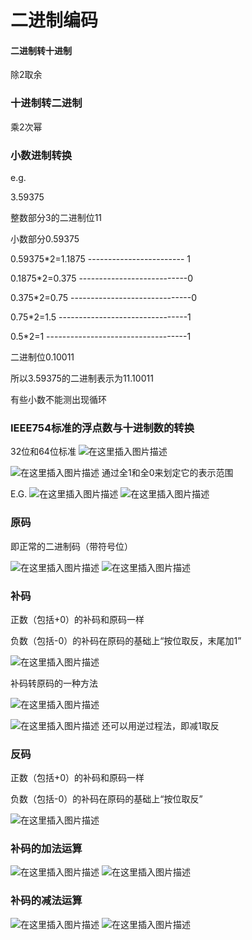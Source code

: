 # 二进制编码



#### 二进制转十进制
除2取余
### 十进制转二进制
乘2次幂
### 小数进制转换
e.g.

3.59375

整数部分3的二进制位11

小数部分0.59375

0.59375*2=1.1875 ------------------------ 1</br>

0.1875*2=0.375 ---------------------------0</br>

0.375*2=0.75 ------------------------------0</br>

0.75*2=1.5 --------------------------------1</br>

0.5*2=1 -----------------------------------1</br>


二进制位0.10011

所以3.59375的二进制表示为11.10011

有些小数不能测出现循环

### IEEE754标准的浮点数与十进制数的转换
32位和64位标准
![在这里插入图片描述](https://img-blog.csdnimg.cn/20200315221429488.PNG?x-oss-process=image/watermark,type_ZmFuZ3poZW5naGVpdGk,shadow_10,text_aHR0cHM6Ly9ibG9nLmNzZG4ubmV0L3FxXzQzNzM3Njk3,size_16,color_FFFFFF,t_70)

![在这里插入图片描述](https://img-blog.csdnimg.cn/20200315221559398.PNG?x-oss-process=image/watermark,type_ZmFuZ3poZW5naGVpdGk,shadow_10,text_aHR0cHM6Ly9ibG9nLmNzZG4ubmV0L3FxXzQzNzM3Njk3,size_16,color_FFFFFF,t_70)
通过全1和全0来划定它的表示范围

E.G.
![在这里插入图片描述](https://img-blog.csdnimg.cn/20200315221751406.PNG?x-oss-process=image/watermark,type_ZmFuZ3poZW5naGVpdGk,shadow_10,text_aHR0cHM6Ly9ibG9nLmNzZG4ubmV0L3FxXzQzNzM3Njk3,size_16,color_FFFFFF,t_70)
![在这里插入图片描述](https://img-blog.csdnimg.cn/20200315222313356.PNG?x-oss-process=image/watermark,type_ZmFuZ3poZW5naGVpdGk,shadow_10,text_aHR0cHM6Ly9ibG9nLmNzZG4ubmV0L3FxXzQzNzM3Njk3,size_16,color_FFFFFF,t_70)
### 原码
即正常的二进制码（带符号位）

![在这里插入图片描述](https://img-blog.csdnimg.cn/20200315225331111.PNG?x-oss-process=image/watermark,type_ZmFuZ3poZW5naGVpdGk,shadow_10,text_aHR0cHM6Ly9ibG9nLmNzZG4ubmV0L3FxXzQzNzM3Njk3,size_16,color_FFFFFF,t_70)
![在这里插入图片描述](https://img-blog.csdnimg.cn/20200315222526393.PNG?x-oss-process=image/watermark,type_ZmFuZ3poZW5naGVpdGk,shadow_10,text_aHR0cHM6Ly9ibG9nLmNzZG4ubmV0L3FxXzQzNzM3Njk3,size_16,color_FFFFFF,t_70)
### 补码
正数（包括+0）的补码和原码一样

负数（包括-0）的补码在原码的基础上“按位取反，末尾加1”

![在这里插入图片描述](https://img-blog.csdnimg.cn/20200315225539372.PNG?x-oss-process=image/watermark,type_ZmFuZ3poZW5naGVpdGk,shadow_10,text_aHR0cHM6Ly9ibG9nLmNzZG4ubmV0L3FxXzQzNzM3Njk3,size_16,color_FFFFFF,t_70)

补码转原码的一种方法

![在这里插入图片描述](https://img-blog.csdnimg.cn/20200315230724458.PNG?x-oss-process=image/watermark,type_ZmFuZ3poZW5naGVpdGk,shadow_10,text_aHR0cHM6Ly9ibG9nLmNzZG4ubmV0L3FxXzQzNzM3Njk3,size_16,color_FFFFFF,t_70)

![在这里插入图片描述](https://img-blog.csdnimg.cn/20200315230844234.PNG?x-oss-process=image/watermark,type_ZmFuZ3poZW5naGVpdGk,shadow_10,text_aHR0cHM6Ly9ibG9nLmNzZG4ubmV0L3FxXzQzNzM3Njk3,size_16,color_FFFFFF,t_70)
还可以用逆过程法，即减1取反

### 反码
正数（包括+0）的补码和原码一样

负数（包括-0）的补码在原码的基础上“按位取反”

![在这里插入图片描述](https://img-blog.csdnimg.cn/20200315225859664.PNG?x-oss-process=image/watermark,type_ZmFuZ3poZW5naGVpdGk,shadow_10,text_aHR0cHM6Ly9ibG9nLmNzZG4ubmV0L3FxXzQzNzM3Njk3,size_16,color_FFFFFF,t_70)
### 补码的加法运算
![在这里插入图片描述](https://img-blog.csdnimg.cn/20200315231856790.PNG)
![在这里插入图片描述](https://img-blog.csdnimg.cn/20200315232256390.PNG?x-oss-process=image/watermark,type_ZmFuZ3poZW5naGVpdGk,shadow_10,text_aHR0cHM6Ly9ibG9nLmNzZG4ubmV0L3FxXzQzNzM3Njk3,size_16,color_FFFFFF,t_70)
### 补码的减法运算
![在这里插入图片描述](https://img-blog.csdnimg.cn/20200315232559834.PNG)
![在这里插入图片描述](https://img-blog.csdnimg.cn/20200315232635141.PNG?x-oss-process=image/watermark,type_ZmFuZ3poZW5naGVpdGk,shadow_10,text_aHR0cHM6Ly9ibG9nLmNzZG4ubmV0L3FxXzQzNzM3Njk3,size_16,color_FFFFFF,t_70)

